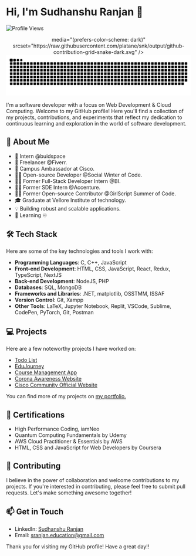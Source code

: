 # Hi, I'm Sudhanshu Ranjan 👋

![Profile Views](https://komarev.com/ghpvc/?username=sranjan-git&color=green)

<div align="center">
<picture>
  <source>
    media="(prefers-color-scheme: dark)"
    srcset="https://raw.githubusercontent.com/platane/snk/output/github-contribution-grid-snake-dark.svg"
  />
  <source
    media="(prefers-color-scheme: light)"
    srcset="https://raw.githubusercontent.com/platane/snk/output/github-contribution-grid-snake.svg"
  />
  <img
    alt="github contribution grid snake animation"
    src="https://raw.githubusercontent.com/platane/snk/output/github-contribution-grid-snake.svg"
  />
</picture>
</div>


I'm a software developer with a focus on Web Development & Cloud Computing. Welcome to my GitHub profile! Here you'll find a collection of my projects, contributions, and experiments that reflect my dedication to continuous learning and exploration in the world of software development. 

## 🚀 About Me


- 💼 Intern @buidspace
- 💼 Freelancer @Fiverr.
- 👔 Campus Ambassador at Cisco.
- 🧑‍💻 Open-source Developer @Social Winter of Code.
- 🧑‍💻 Former Full-Stack Developer Intern @BI.
- 🧑‍💻 Former SDE Intern @Accenture.
- 🧑‍💻 Former Open-source Contributor @GirlScript Summer of Code.
- 🎓 Graduate at Vellore Institute of technology.
- 💡 Building robust and scalable applications.
- 🌱 Learning ♾️

## 🛠️ Tech Stack

Here are some of the key technologies and tools I work with:

- **Programming Languages**: C, C++, JavaScript
- **Front-end Development**: HTML, CSS, JavaScript, React, Redux, TypeScript, NextJS
- **Back-end Development**: NodeJS, PHP
- **Databases**: SQL, MongoDB
- **Frameworks and Libraries**: .NET, matplotlib, OSSTMM, ISSAF
- **Version Control**: Git, Xampp
- **Other Tools**: LaTeX, Jupyter Notebook, Replit, VSCode, Sublime, CodePen, PyTorch, Git, Postman

## 💻 Projects

Here are a few noteworthy projects I have worked on:

- [Todo List](https://todo-fy.vercel.app/)
- [EduJourney](https://edujourney.vercel.app)
- [Course Management App](https://www.edujourney.vercel.app)
- [Corona Awareness Website](https://sranjan-git.github.io/covid_19_awareness_website/)
- [Cisco Community Official Website](https://ciscocommunity.vercel.app/)


You can find more of my projects on [my portfolio.](https://sranjan.vercel.app)

## 🌟 Certifications

- High Performance Coding, iamNeo
- Quantum Computing Fundamentals by Udemy
- AWS Cloud Practitioner & Essentials by AWS
- HTML, CSS and JavaScript for Web Developers by Coursera



## 🤝 Contributing

I believe in the power of collaboration and welcome contributions to my projects. If you're interested in contributing, please feel free to submit pull requests. Let's make something awesome together!

## 📫 Get in Touch

- LinkedIn: [Sudhanshu Ranjan](https://www.linkedin.com/in/sudhanshu-ranjan-7a3305216/)
- Email: sranjan.education@gmail.com

Thank you for visiting my GitHub profile! Have a great day!!


